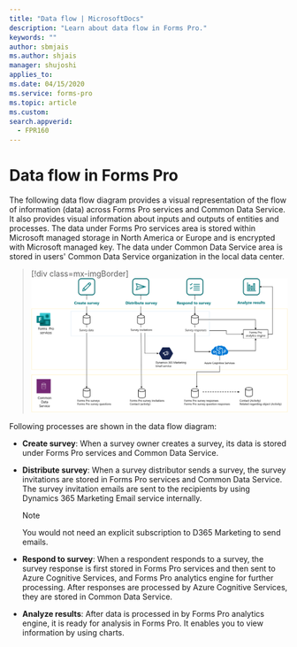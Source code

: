 ```yaml
---
title: "Data flow | MicrosoftDocs"
description: "Learn about data flow in Forms Pro."
keywords: ""
author: sbmjais
ms.author: shjais
manager: shujoshi
applies_to: 
ms.date: 04/15/2020
ms.service: forms-pro
ms.topic: article
ms.custom: 
search.appverid:
  - FPR160
---
```


# Data flow in Forms Pro

The following data flow diagram provides a visual representation of the flow of information (data) across Forms Pro services and Common Data Service. It also provides visual information about inputs and outputs of entities and processes. The data under Forms Pro services area is stored within Microsoft managed storage in North America or Europe and is encrypted with Microsoft managed key. The data under Common Data Service area is stored in users' Common Data Service organization in the local data center.

> [!div class=mx-imgBorder]
> ![Data flow diagram of Forms Pro](media/dfd.png "Data flow diagram of Forms Pro")

Following processes are shown in the data flow diagram:

- **Create survey**: When a survey owner creates a survey, its data is stored under Forms Pro services and Common Data Service.

- **Distribute survey**: When a survey distributor sends a survey, the survey invitations are stored in Forms Pro services and Common Data Service. The survey invitation emails are sent to the recipients by using Dynamics 365 Marketing Email service internally.

  > [!NOTE]
  > You would not need an explicit subscription to D365 Marketing to send emails.

- **Respond to survey**: When a respondent responds to a survey, the survey response is first stored in Forms Pro services and then sent to Azure Cognitive Services, and Forms Pro analytics engine for further processing. After responses are processed by Azure Cognitive Services, they are stored in Common Data Service.

- **Analyze results**: After data is processed in by Forms Pro analytics engine, it is ready for analysis in Forms Pro. It enables you to view information by using charts.